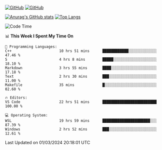 [![GitHub](https://img.shields.io/github/followers/sharpxk?style=social)](https://github.com/sharpxk) [![GitHub](https://img.shields.io/github/stars/sharpxk?style=social)](https://github.com/sharpxk)

[![Anurag's GitHub stats](https://github-readme-stats-git-masterrstaa-rickstaa.vercel.app/api?username=sharpxk&hide=contribs,prs,issues&show_icons=true&theme=tokyonight)](https://github.com/anuraghazra/github-readme-stats)
[![Top Langs](https://github-readme-stats-git-masterrstaa-rickstaa.vercel.app/api/top-langs/?username=sharpxk&layout=compact&theme=tokyonight)](https://github.com/anuraghazra/github-readme-stats)

<!--START_SECTION:waka-->
![Code Time](http://img.shields.io/badge/Code%20Time-436%20hrs%2045%20mins-blue)

📊 **This Week I Spent My Time On** 

```text
💬 Programming Languages: 
C++                      10 hrs 51 mins      ████████████░░░░░░░░░░░░░   47.46 % 
S                        4 hrs 8 mins        █████░░░░░░░░░░░░░░░░░░░░   18.10 % 
Markdown                 3 hrs 55 mins       ████░░░░░░░░░░░░░░░░░░░░░   17.18 % 
Text                     2 hrs 30 mins       ███░░░░░░░░░░░░░░░░░░░░░░   11.00 % 
Makefile                 35 mins             █░░░░░░░░░░░░░░░░░░░░░░░░   02.60 % 

🔥 Editors: 
VS Code                  22 hrs 51 mins      █████████████████████████   100.00 % 

💻 Operating System: 
WSL                      19 hrs 59 mins      ██████████████████████░░░   87.39 % 
Windows                  2 hrs 52 mins       ███░░░░░░░░░░░░░░░░░░░░░░   12.61 % 
```


 Last Updated on 01/03/2024 20:18:01 UTC
<!--END_SECTION:waka-->
